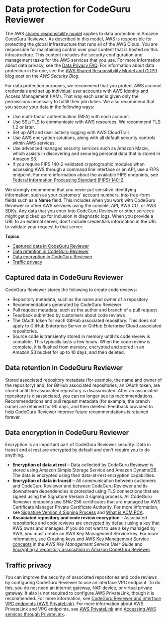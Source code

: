 # Data protection for CodeGuru Reviewer<a name="data-protection"></a>

The AWS [shared responsibility model](http://aws.amazon.com/compliance/shared-responsibility-model/) applies to data protection in Amazon CodeGuru Reviewer\. As described in this model, AWS is responsible for protecting the global infrastructure that runs all of the AWS Cloud\. You are responsible for maintaining control over your content that is hosted on this infrastructure\. This content includes the security configuration and management tasks for the AWS services that you use\. For more information about data privacy, see the [Data Privacy FAQ](http://aws.amazon.com/compliance/data-privacy-faq)\. For information about data protection in Europe, see the [AWS Shared Responsibility Model and GDPR](http://aws.amazon.com/blogs/security/the-aws-shared-responsibility-model-and-gdpr/) blog post on the *AWS Security Blog*\.

For data protection purposes, we recommend that you protect AWS account credentials and set up individual user accounts with AWS Identity and Access Management \(IAM\)\. That way each user is given only the permissions necessary to fulfill their job duties\. We also recommend that you secure your data in the following ways:
+ Use multi\-factor authentication \(MFA\) with each account\.
+ Use SSL/TLS to communicate with AWS resources\. We recommend TLS 1\.2 or later\.
+ Set up API and user activity logging with AWS CloudTrail\.
+ Use AWS encryption solutions, along with all default security controls within AWS services\.
+ Use advanced managed security services such as Amazon Macie, which assists in discovering and securing personal data that is stored in Amazon S3\.
+ If you require FIPS 140\-2 validated cryptographic modules when accessing AWS through a command line interface or an API, use a FIPS endpoint\. For more information about the available FIPS endpoints, see [Federal Information Processing Standard \(FIPS\) 140\-2](http://aws.amazon.com/compliance/fips/)\.

We strongly recommend that you never put sensitive identifying information, such as your customers' account numbers, into free\-form fields such as a **Name** field\. This includes when you work with CodeGuru Reviewer or other AWS services using the console, API, AWS CLI, or AWS SDKs\. Any data that you enter into CodeGuru Reviewer or other services might get picked up for inclusion in diagnostic logs\. When you provide a URL to an external server, don't include credentials information in the URL to validate your request to that server\.

**Topics**
+ [Captured data in CodeGuru Reviewer](#data-captured)
+ [Data retention in CodeGuru Reviewer](#data-retention)
+ [Data encryption in CodeGuru Reviewer](#data-encryption)
+ [Traffic privacy](#security-traffic-privacy)

## Captured data in CodeGuru Reviewer<a name="data-captured"></a>

 CodeGuru Reviewer stores the following to create code reviews: 
+  Repository metadata, such as the name and owner of a repository 
+  Recommendations generated by CodeGuru Reviewer
+  Pull request metadata, such as the author and branch of a pull request 
+  Feedback submitted by customers about code reviews 
+ The OAuth token for each GitHub associated repository\. This does not apply to GitHub Enterprise Server or GitHub Enterprise Cloud associated repositories\.
+ Source code is transiently stored in memory until its code review is complete\. This typically lasts a few hours\. When the code review is complete, it is flushed from memory, encrypted and stored in an Amazon S3 bucket for up to 10 days, and then deleted\.

## Data retention in CodeGuru Reviewer<a name="data-retention"></a>

Stored associated repository metadata \(for example, the name and owner of the repository\) and, for GitHub associated repositories, an OAuth token, are stored until the associated repository is disassociated\. After an associated repository is disassociated, you can no longer see its recommendations\. Recommendations and pull request metadata \(for example, the branch name\) are retained for 90 days, and then deleted\. Feedback provided to help CodeGuru Reviewer improve future recommendations is retained forever\. 

## Data encryption in CodeGuru Reviewer<a name="data-encryption"></a>

Encryption is an important part of CodeGuru Reviewer security\. Data in transit and at rest are encrypted by default and don't require you to do anything\. 
+ **Encryption of data at rest** – Data collected by CodeGuru Reviewer is stored using Amazon Simple Storage Service and Amazon DynamoDB\. The data is encrypted using their data\-at\-rest encryption capabilities\. 
+ **Encryption of data in transit** – All communication between customers and CodeGuru Reviewer and between CodeGuru Reviewer and its downstream dependencies is protected using TLS connections that are signed using the Signature Version 4 signing process\. All CodeGuru Reviewer endpoints use SHA\-256 certificates that are managed by AWS Certificate Manager Private Certificate Authority\. For more information, see [Signature Version 4 Signing Process](https://docs.aws.amazon.com/general/latest/gr/signature-version-4.html) and [What is ACM PCA](https://docs.aws.amazon.com/acm-pca/latest/userguide/)\. 
+ **Associated repository and code review encryption** – Associated repositories and code reviews are encrypted by default using a key that AWS owns and manages\. If you do not want to use a key managed by AWS, you must create an AWS Key Management Service key\. For more information, see [Creating keys](https://docs.aws.amazon.com/kms/latest/developerguide/create-keys.html) and [AWS Key Management Service concepts](https://docs.aws.amazon.com/kms/latest/developerguide/concepts.html) in the *AWS Key Management Service User Guide* and [Encrypting a repository association in Amazon CodeGuru Reviewer](encrypt-repository-association.md)\. 

## Traffic privacy<a name="security-traffic-privacy"></a>

You can improve the security of associated repositories and code reviews by configuring CodeGuru Reviewer to use an interface VPC endpoint\. To do this, you do not need an internet gateway, NAT device, or virtual private gateway\. It also is not required to configure AWS PrivateLink, though it is recommended\. For more information, see [CodeGuru Reviewer and interface VPC endpoints \(AWS PrivateLink\)](vpc-interface-endpoints.md)\. For more information about AWS PrivateLink and VPC endpoints, see [AWS PrivateLink](https://aws.amazon.com/privatelink/) and [Accessing AWS services through PrivateLink](https://docs.aws.amazon.com/vpc/latest/userguide/VPC_Introduction.html#what-is-privatelink)\. 